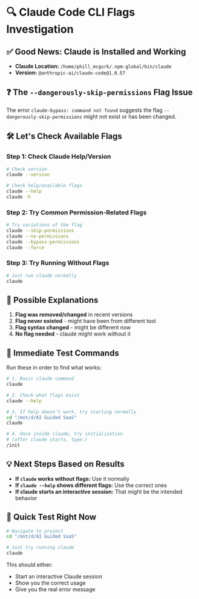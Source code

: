 # 🔍 Claude Code CLI Flags Investigation

## ✅ **Good News: Claude is Installed and Working**
- **Claude Location:** `/home/phill_mcgurk/.npm-global/bin/claude`
- **Version:** `@anthropic-ai/claude-code@1.0.57`

## ❓ **The `--dangerously-skip-permissions` Flag Issue**

The error `claude-bypass: command not found` suggests the flag `--dangerously-skip-permissions` might not exist or has been changed.

## 🛠️ **Let's Check Available Flags**

### **Step 1: Check Claude Help/Version**
```bash
# Check version
claude --version

# Check help/available flags
claude --help
claude -h
```

### **Step 2: Try Common Permission-Related Flags**
```bash
# Try variations of the flag
claude --skip-permissions
claude --no-permissions
claude --bypass-permissions
claude --force
```

### **Step 3: Try Running Without Flags**
```bash
# Just run claude normally
claude
```

## 🤔 **Possible Explanations**

1. **Flag was removed/changed** in recent versions
2. **Flag never existed** - might have been from different tool
3. **Flag syntax changed** - might be different now
4. **No flag needed** - claude might work without it

## 🎯 **Immediate Test Commands**

Run these in order to find what works:

```bash
# 1. Basic claude command
claude

# 2. Check what flags exist
claude --help

# 3. If help doesn't work, try starting normally
cd "/mnt/d/AI Guided SaaS"
claude

# 4. Once inside claude, try initialization
# (after claude starts, type:)
/init
```

## 💡 **Next Steps Based on Results**

- **If `claude` works without flags:** Use it normally
- **If `claude --help` shows different flags:** Use the correct ones
- **If claude starts an interactive session:** That might be the intended behavior

## 🚨 **Quick Test Right Now**
```bash
# Navigate to project
cd "/mnt/d/AI Guided SaaS"

# Just try running claude
claude
```

This should either:
- Start an interactive Claude session
- Show you the correct usage
- Give you the real error message
